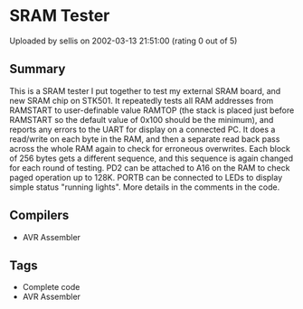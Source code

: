 # SRAM Tester

Uploaded by sellis on 2002-03-13 21:51:00 (rating 0 out of 5)

## Summary

This is a SRAM tester I put together to test my external SRAM board, and new SRAM chip on STK501. It repeatedly tests all RAM addresses from RAMSTART to user-definable value RAMTOP (the stack is placed just before RAMSTART so the default value of 0x100 should be the minimum), and reports any errors to the UART for display on a connected PC. It does a read/write on each byte in the RAM, and then a separate read back pass across the whole RAM again to check for erroneous overwrites. Each block of 256 bytes gets a different sequence, and this sequence is again changed for each round of testing. PD2 can be attached to A16 on the RAM to check paged operation up to 128K. PORTB can be connected to LEDs to display simple status "running lights". More details in the comments in the code.

## Compilers

- AVR Assembler

## Tags

- Complete code
- AVR Assembler

